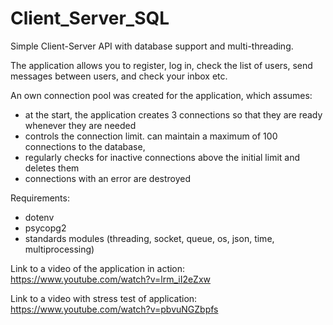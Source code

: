 # Client_Server_SQL

Simple Client-Server API with database support and multi-threading.

The application allows you to register, log in, check the list of users, send messages between users, and check your inbox etc.

An own connection pool was created for the application, which assumes:
- at the start, the application creates 3 connections so that they are ready whenever they are needed
- controls the connection limit. can maintain a maximum of 100 connections to the database,
- regularly checks for inactive connections above the initial limit and deletes them
- connections with an error are destroyed

Requirements: 
- dotenv
- psycopg2
- standards modules (threading, socket, queue, os, json, time, multiprocessing)

Link to a video of the application in action: https://www.youtube.com/watch?v=lrm_iI2eZxw

Link to a video with stress test of application: https://www.youtube.com/watch?v=pbvuNGZbpfs
